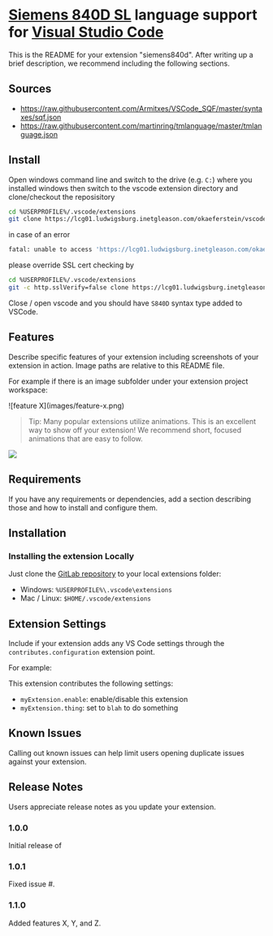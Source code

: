 # [Siemens 840D SL](http://w3.siemens.com/mcms/mc-systems/en/automation-systems/cnc-sinumerik/sinumerik-controls/sinumerik-840/sinumerik-840d-sl/pages/sinumerik-840d-sl.aspx) language support for [Visual Studio Code](https://code.visualstudio.com/)

This is the README for your extension "siemens840d". After writing up a brief description, we recommend including the following sections.

## Sources

- https://raw.githubusercontent.com/Armitxes/VSCode_SQF/master/syntaxes/sqf.json
- https://raw.githubusercontent.com/martinring/tmlanguage/master/tmlanguage.json

## Install

Open windows command line and switch to the drive (e.g. `C:`) where you installed windows then switch to the vscode extension directory and clone/checkout the reposisitory

```sh
cd %USERPROFILE%/.vscode/extensions
git clone https://lcg01.ludwigsburg.inetgleason.com/okaeferstein/vscode-siemens840d.git
```

in case of an error
```sh
fatal: unable to access 'https://lcg01.ludwigsburg.inetgleason.com/okaeferstein/vscode-siemens840d.git/': SSL certificate problem: unable to get local issuer certificate
```

please override SSL cert checking by

```sh
cd %USERPROFILE%/.vscode/extensions
git -c http.sslVerify=false clone https://lcg01.ludwigsburg.inetgleason.com/okaeferstein/vscode-siemens840d.git
```



Close / open vscode and you should have `S840D` syntax type added to VSCode.

## Features

Describe specific features of your extension including screenshots of your extension in action. Image paths are relative to this README file.

For example if there is an image subfolder under your extension project workspace:

\!\[feature X\]\(images/feature-x.png\)

> Tip: Many popular extensions utilize animations. This is an excellent way to show off your extension! We recommend short, focused animations that are easy to follow.

![](https://raw.githubusercontent.com/deathaxe/sublime-s840d/master/example.jpg)

## Requirements

If you have any requirements or dependencies, add a section describing those and how to install and configure them.

## Installation

### Installing the extension Locally
Just clone the [GitLab repository](http://gitlab.khype.ddnss.de/SystemTools/vscode-siemens840d) to your local extensions folder:
* Windows: `%USERPROFILE%\.vscode\extensions`
* Mac / Linux: `$HOME/.vscode/extensions` 


## Extension Settings

Include if your extension adds any VS Code settings through the `contributes.configuration` extension point.

For example:

This extension contributes the following settings:

* `myExtension.enable`: enable/disable this extension
* `myExtension.thing`: set to `blah` to do something

## Known Issues

Calling out known issues can help limit users opening duplicate issues against your extension.

## Release Notes

Users appreciate release notes as you update your extension.

### 1.0.0

Initial release of 

### 1.0.1

Fixed issue #.

### 1.1.0

Added features X, Y, and Z.


